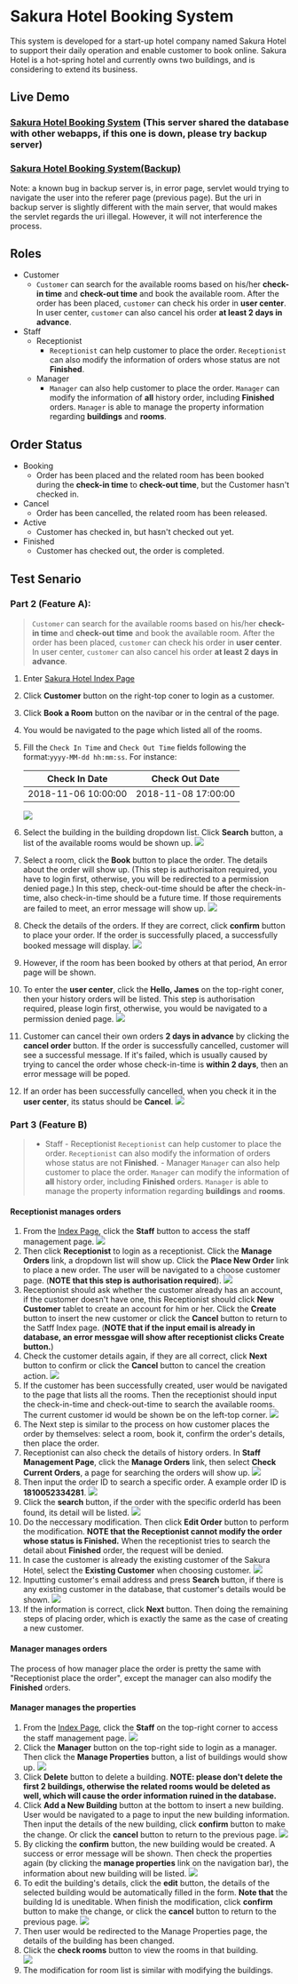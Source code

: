 # Sakura Hotel Booking System 
This system is developed for a start-up hotel company named Sakura Hotel to support their daily operation and enable customer to book online. Sakura Hotel is a hot-spring hotel and currently owns two buildings, and is considering to extend its business. 

## Live Demo
### [Sakura Hotel Booking System](https://www.yaleyoo.com/Sakura/) (This server shared the database with other webapps, if this one is down, please try backup server)
### [Sakura Hotel Booking System(Backup)](https://sakura-hotel.herokuapp.com/)
Note: a known bug in backup server is, in error page, servlet would trying to navigate the user into the referer page (previous page). But the uri in backup server is slightly different with the main server, that would makes the servlet regards the uri illegal.
However, it will not interference the process.

## Roles
- Customer
	- `Customer` can search for the available rooms based on his/her **check-in time** and **check-out time** and book the available room. After the order has been placed, `customer` can check his order in **user center**. In user center, `customer` can also cancel his order **at least 2 days in advance**.
- Staff
	- Receptionist
		- `Receptionist` can help customer to place the order. `Receptionist` can also modify the information of orders whose status are not **Finished**.
	- Manager
		- `Manager` can also help customer to place the order. `Manager` can modify the information of **all** history order, including **Finished** orders. `Manager` is able to manage the property information regarding **buildings** and **rooms**.

## Order Status
- Booking 
	- Order has been placed and the related room has been booked during the **check-in time** to **check-out time**, but the Customer hasn't checked in.
- Cancel
	- Order has been cancelled, the related room has been released.
- Active
	- Customer has checked in, but hasn't checked out yet.
- Finished
	- Customer has checked out, the order is completed.

## Test Senario
### Part 2 (Feature A):
> `Customer` can search for the available rooms based on his/her **check-in time** and **check-out time** and book the available room. After the order has been placed, `customer` can check his order in **user center**. In user center, `customer` can also cancel his order **at least 2 days in advance**.

1. Enter [Sakura Hotel Index Page](https://www.yaleyoo.com/Sakura)
2. Click **Customer** button on the right-top coner to login as a customer.
3. Click **Book a Room** button on the navibar or in the central of the page.
4. You would be navigated to the page which listed all of the rooms.
5. Fill the `Check In Time` and `Check Out Time` fields following the format:`yyyy-MM-dd hh:mm:ss`. For instance:

	| Check In Date | Check Out Date | 
	| -----------------|---------------------| 
	| 2018-11-06 10:00:00| 2018-11-08 17:00:00 |
	
	![](https://s1.ax1x.com/2018/10/06/i8IRPA.png)
	
6. Select the building in the building dropdown list. Click **Search** button, a list of the available rooms would be shown up.
	![](https://s1.ax1x.com/2018/10/06/i8IW8I.png)
	
7. Select a room, click the **Book** button to place the order. The details about the order will show up. (This step is authorisaiton required, you have to login first, otherwise, you will be redirected to a permission denied page.)
	In this step, check-out-time should be after the check-in-time, also check-in-time should be a future time. If those requirements are failed to meet, an error message will show up.
	![](https://s1.ax1x.com/2018/10/06/i8I5Kf.png)
8. Check the details of the orders. If they are correct, click **confirm** button to place your order. If the order is successfully placed, a successfully booked message will display.
	![](https://s1.ax1x.com/2018/10/06/i8IIr8.png)
9. However, if the room has been booked by others at that period, An error page will be shown.
10. To enter the **user center**, click the **Hello, James** on the top-right coner, then your history orders will be listed. This step is authorisation required, please login first, otherwise, you would be navigated to a permission denied page.
	![](https://s1.ax1x.com/2018/10/06/i8IOGn.png)
11. Customer can cancel their own orders **2 days in advance** by clicking the **cancel order** button. If the order is successfully cancelled, customer will see a successful message. If it's failed, which is usually caused by trying to cancel the order whose check-in-time is **within 2 days**, then an error message will be poped.
12. If an order has been successfully cancelled, when you check it in the **user center**, its status should be **Cancel**.
	![](https://s1.ax1x.com/2018/10/06/i8oAR1.png)

### Part 3 (Feature B)
> - Staff
	- Receptionist
		`Receptionist` can help customer to place the order. `Receptionist` can also modify the information of orders whose status are not **Finished**.
	- Manager
		`Manager` can also help customer to place the order. `Manager` can modify the information of **all** history order, including **Finished** orders. `Manager` is able to manage the property information regarding **buildings** and **rooms**.
#### Receptionist manages orders
1. From the [Index Page](https://www.yaleyoo.com/Sakura/), click the **Staff** button to access the staff management page.
![](https://s1.ax1x.com/2018/10/06/i8ohFJ.png)
2. Then click **Receptionist** to login as a receptionist. Click the **Manage Orders** link, a dropdown list will show up. Click the **Place New Order** link to place a new order. The user will be navigated to a choose customer page. (**NOTE that this step is authorisation required**).
![](https://s1.ax1x.com/2018/10/06/i8Tyhd.png)
3. Receptionist should ask whether the customer already has an account, if the customer doesn't have one, this Receptionist should click **New Customer** tablet to create an account for him or her. Click the **Create** button to insert the new customer or click the **Cancel** button to return to the Satff Index page. (**NOTE that if the input email is already in database, an error messgae will show after receptionist clicks Create button.**)
4. Check the customer details again, if they are all correct, click **Next** button to confirm or click the **Cancel** button to cancel the creation action.
![](https://s1.ax1x.com/2018/10/06/i8T2ct.png)
5. If the customer has been successfully created, user would be navigated to the page that lists all the rooms. Then the receptionist should input the check-in-time and check-out-time to search the available rooms. The current customer id would be shown be on the left-top corner.
![](https://s1.ax1x.com/2018/10/06/i8TRjP.png)
6. The Next step is similar to the process on how customer places the order by themselves: select a room, book it, confirm the order's details, then place the order.
7. Receptionist can also check the details of history orders. In **Staff Management Page**, click the **Manage Orders** link, then select **Check Current Orders**, a page for searching the orders will show up.
![](https://s1.ax1x.com/2018/10/06/i8ohFJ.png)
8. Then input the order ID to search a specific order. A example order ID is **1810052334281**.
![](https://s1.ax1x.com/2018/10/06/i87ig1.png)
9. Click the **search** button, if the order with the specific orderId has been found, its detail will be listed.
![](https://s1.ax1x.com/2018/10/06/i87d8s.png)
10. Do the neccessary modification. Then click **Edit Order** button to perform the modification. **NOTE that the Receptionist cannot modify the order whose status is Finished.** When the receptionist tries to search the detail about **Finished** order, the request will be denied.
11. In case the customer is already the existing customer of the Sakura Hotel, select the **Existing Customer** when choosing customer. 
![](https://s1.ax1x.com/2018/10/06/i8O0Bt.png)
12. Inputting customer's email address and press **Search** button, if there is any existing customer in the database, that customer's details would be shown.
![](https://s1.ax1x.com/2018/10/06/i8OrAf.png)
13. If the information is correct, click **Next** button. Then doing the remaining steps of placing order, which is exactly the same as the case of creating a new customer.

#### Manager manages orders
The process of how manager place the order is pretty the same with "Receptionist place the order", except the manager can also modify the **Finished** orders.

#### Manager manages the properties
1. From the [Index Page](https://www.yaleyoo.com/Sakura/), click the **Staff** on the top-right corner to access the staff management page.
![](https://s1.ax1x.com/2018/10/06/i8ohFJ.png)
2. Click the **Manager** button on the top-right side to login as a manager. Then click the **Manage Properties** button, a list of buildings would show up.
![](https://s1.ax1x.com/2018/10/06/i8o4Y9.png)
3. Click **Delete** button to delete a building. **NOTE: please don't delete the first 2 buildings, otherwise the related rooms would be deleted as well, which will cause the order information ruined in the database.**
4. Click **Add a New Building** button at the bottom to insert a new building. User would be navigated to a page to input the new building information. Then input the details of the new building, click **confirm** button to make the change. Or click the **cancel** button to return to the previous page.
![](https://s1.ax1x.com/2018/10/06/i8o5WR.png)
5. By clicking the **confirm** button, the new building would be created. A success or error message will be shown. Then check the properties again (by clicking the **manage properties** link on the navigation bar), the information about new building will be listed.
![](https://s1.ax1x.com/2018/10/06/i8oHOK.png)
6. To edit the building's details, click the **edit** button, the details of the selected building would be automatically filled in the form. **Note that** the building Id is uneditable. When finish the modification, click **confirm** button to make the change, or click the **cancel** button to return to the previous page.
![](https://s1.ax1x.com/2018/10/06/i8T96P.png)
7. Then user would be redirected to the Manage Properties page, the details of the building has been changed.
8. Click the **check rooms** button to view the rooms in that building.  
![](https://s1.ax1x.com/2018/10/06/i8TtpR.png)
9. The modification for room list is similar with modifying the buildings.



